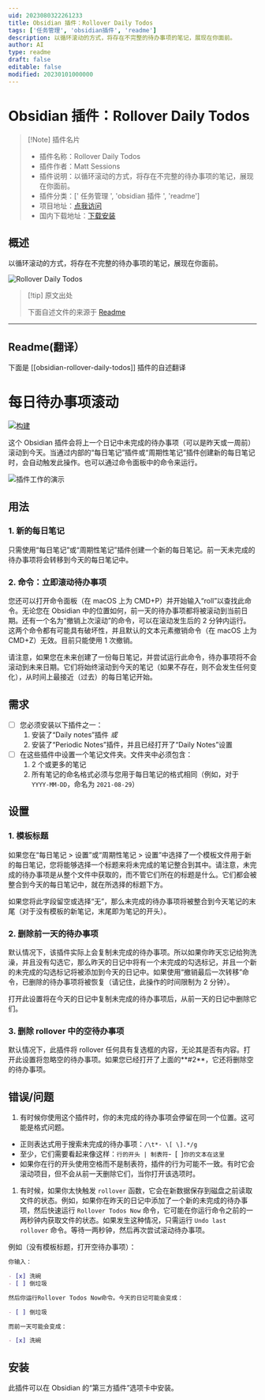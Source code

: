 ```yaml
---
uid: 2023080322261233
title: Obsidian 插件：Rollover Daily Todos
tags: ['任务管理', 'obsidian插件', 'readme']
description: 以循环滚动的方式，将存在不完整的待办事项的笔记，展现在你面前。
author: AI
type: readme
draft: false
editable: false
modified: 20230101000000
---
```


# Obsidian 插件：Rollover Daily Todos

> [!Note] 插件名片
> - 插件名称：Rollover Daily Todos
> - 插件作者：Matt Sessions
> - 插件说明：以循环滚动的方式，将存在不完整的待办事项的笔记，展现在你面前。
> - 插件分类：[' 任务管理 ', 'obsidian 插件 ', 'readme']
> - 项目地址：[点我访问](https://github.com/shichongrui/obsidian-rollover-daily-todos)
> - 国内下载地址：[下载安装](https://pkmer.cn/products/plugin/pluginMarket/?obsidian-rollover-daily-todos)

## 概述

以循环滚动的方式，将存在不完整的待办事项的笔记，展现在你面前。

![Rollover Daily Todos](https://cdn.pkmer.cn/covers/obsidian-rollover-daily-todos.GIF!pkmer)

> [!tip] 原文出处
>
>下面自述文件的来源于 [Readme](https://ghproxy.net/https://raw.githubusercontent.com/lumoe/obsidian-rollover-daily-todos/master/README.md)

---

## Readme(翻译）

下面是 [[obsidian-rollover-daily-todos]] 插件的自述翻译

# 每日待办事项滚动

[![构建](https://github.com/lumoe/obsidian-rollover-daily-todos/actions/workflows/ci.yml/badge.svg)](https://github.com/lumoe/obsidian-rollover-daily-todos/actions/workflows/ci.yml)

这个 Obsidian 插件会将上一个日记中未完成的待办事项（可以是昨天或一周前）滚动到今天。当通过内部的“每日笔记”插件或“周期性笔记”插件创建新的每日笔记时，会自动触发此操作。也可以通过命令面板中的命令来运行。

![插件工作的演示](./demo.gif)

## 用法

### 1. 新的每日笔记

只需使用“每日笔记”或“周期性笔记”插件创建一个新的每日笔记。前一天未完成的待办事项将会转移到今天的每日笔记中。

### 2. 命令：立即滚动待办事项

您还可以打开命令面板（在 macOS 上为 CMD+P）并开始输入“roll”以查找此命令。无论您在 Obsidian 中的位置如何，前一天的待办事项都将被滚动到当前日期。还有一个名为“撤销上次滚动”的命令，可以在滚动发生后的 2 分钟内运行。这两个命令都有可能具有破坏性，并且默认的文本元素撤销命令（在 macOS 上为 CMD+Z）无效。目前只能使用 1 次撤销。

请注意，如果您在未来创建了一份每日笔记，并尝试运行此命令，待办事项将不会滚动到未来日期。它们将始终滚动到今天的笔记（如果不存在，则不会发生任何变化），从时间上最接近（过去）的每日笔记开始。

## 需求

- [ ] 您必须安装以下插件之一：
  1. 安装了“Daily notes”插件 _或_
  2. 安装了“Periodic Notes”插件，并且已经打开了“Daily Notes”设置
- [ ] 在这些插件中设置一个笔记文件夹。文件夹中必须包含：
  1. 2 个或更多的笔记
  2. 所有笔记的命名格式必须与您用于每日笔记的格式相同（例如，对于 `YYYY-MM-DD`，命名为 `2021-08-29`）

## 设置

### 1. 模板标题

如果您在“每日笔记 > 设置”或“周期性笔记 > 设置”中选择了一个模板文件用于新的每日笔记，您将能够选择一个标题来将未完成的笔记整合到其中。请注意，未完成的待办事项是从整个文件中获取的，而不管它们所在的标题是什么。它们都会被整合到今天的每日笔记中，就在所选择的标题下方。

如果您将此字段留空或选择“无”，那么未完成的待办事项将被整合到今天笔记的末尾（对于没有模板的新笔记，末尾即为笔记的开头）。

### 2. 删除前一天的待办事项

默认情况下，该插件实际上会复制未完成的待办事项。所以如果你昨天忘记给狗洗澡，并且没有勾选它，那么昨天的日记中将有一个未完成的勾选标记，并且一个新的未完成的勾选标记将被添加到今天的日记中。如果使用“撤销最后一次转移”命令，已删除的待办事项将被恢复（请记住，此操作的时间限制为 2 分钟）。

打开此设置将在今天的日记中复制未完成的待办事项后，从前一天的日记中删除它们。

### 3. 删除 rollover 中的空待办事项

默认情况下，此插件将 rollover 任何具有复选框的内容，无论其是否有内容。打开此设置将忽略空的待办事项。如果您已经打开了上面的**#2**，它还将删除空的待办事项。

## 错误/问题

1. 有时候你使用这个插件时，你的未完成的待办事项会停留在同一个位置。这可能是格式问题。

- 正则表达式用于搜索未完成的待办事项：`/\t*- \[ \].*/g`
- 至少，它们需要看起来像这样：`行的开头 | 制表符`-` `[` `]`你的文本在这里`
- 如果你在行的开头使用空格而不是制表符，插件的行为可能不一致。有时它会滚动项目，但不会从前一天删除它们，当你打开该选项时。

1. 有时候，如果你太快触发 `rollover` 函数，它会在新数据保存到磁盘之前读取文件的状态。例如，如果你在昨天的日记中添加了一个新的未完成的待办事项，然后快速运行 `Rollover Todos Now` 命令，它可能在你运行命令之前的一两秒钟内获取文件的状态。如果发生这种情况，只需运行 `Undo last rollover` 命令。等待一两秒钟，然后再次尝试滚动待办事项。

例如（没有模板标题，打开空待办事项）：

```markdown
你输入：

- [x] 洗碗
- [ ] 倒垃圾

然后你运行Rollover Todos Now命令。今天的日记可能会变成：

- [ ] 倒垃圾

而前一天可能会变成：

- [x] 洗碗
```

## 安装

此插件可以在 Obsidian 的“第三方插件”选项卡中安装。
